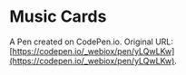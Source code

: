 # Music Cards

A Pen created on CodePen.io. Original URL: [https://codepen.io/_webiox/pen/yLQwLKw](https://codepen.io/_webiox/pen/yLQwLKw).

